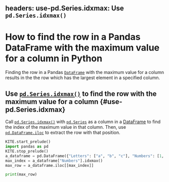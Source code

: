 
headers:
    use-pd.Series.idxmax: Use `pd.Series.idxmax()`
---
# How to find the row in a Pandas DataFrame with the maximum value for a column in Python
Finding the row in a Pandas [`DataFrame`](kite-sym:pandas.DataFrame) with the maximum value for a column results in the the row which has the largest element in a specified column.

## Use [`pd.Series.idxmax()`](kite-sym:pandas.Series.idxmax) to find the row with the maximum value for a column  {#use-pd.Series.idxmax}
Call [`pd.Series.idxmax()`](kite-sym:pandas.Series.idxmax) with [`pd.Series`](kite-sym:pandas.Series) as a column in a [DataFrame](kite-sym:pandas.DataFrame) to find the index of the maximum value in that column. Then, use [`pd.DataFrame.iloc`](kite-sym:pandas.DataFrame.iloc) to extract the row with that position.
```python
KITE.start_prelude()
import pandas as pd
KITE.stop_prelude()
a_dataframe = pd.DataFrame({"Letters": ["a", "b", "c"], "Numbers": [1, 4, 3]})
max_index = a_dataframe["Numbers"].idxmax()
max_row = a_dataframe.iloc[[max_index]]

print(max_row)
```
